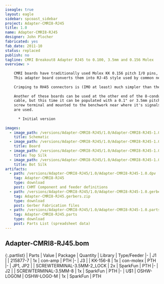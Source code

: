 ```yaml
---
iseagle: true
layout: eagle
sidebar: spcoast_sidebar
project: Adapter-CMRI8-RJ45
title: 1.0
name: Adapter-CMRI8-RJ45
designer: John Plocher
fabricated: yes
fab_date: 2011-10
status: replaced
publish: no
tagline: CMRI Breakout8 Adapter RJ45 to 0.100, 3.5mm and 0.156 Molex
overview: >
    
    CMRI boards have traditionally used Molex KK 0.156 pitch I/O pins, which required crimping matching connectors onto layout wiring.
    This adapter board converts them into RJ-45 style used by common network cables.
    
    Crimping to RH45 connectors is (IMO at least) much simpler than the alternative.
    
    Another of these boards can be used at the other end of the 8-conductor
    cable, but this time it can be populated with a 0.1" or 3.5mm pitch
    screw terminal and mounted to the benchwork near where it's signals
    are used.
    
      * Initial version
    
images:
  - image_path: /versions/Adapter-CMRI8-RJ45/1.0/Adapter-CMRI8-RJ45-1.0.sch.png
    title: Schematic
  - image_path: /versions/Adapter-CMRI8-RJ45/1.0/Adapter-CMRI8-RJ45-1.0.brd.png
    title: Board
  - image_path: /versions/Adapter-CMRI8-RJ45/1.0/Adapter-CMRI8-RJ45-1.0.top.brd.png
    title: Top Silk
  - image_path: /versions/Adapter-CMRI8-RJ45/1.0/Adapter-CMRI8-RJ45-1.0.bot.brd.png
    title: Bot Silk
artifacts:
  - path: /versions/Adapter-CMRI8-RJ45/1.0/Adapter-CMRI8-RJ45-1.0.dpv
    tag: Adapter-CMRI8-RJ45
    type: download
    post: CHMT Component and feeder definitions
  - path: /versions/Adapter-CMRI8-RJ45/1.0/Adapter-CMRI8-RJ45-1.0.gerbers.zip
    tag: Adapter-CMRI8-RJ45.gerbers.zip
    type: download
    post: Gerber Fabrication files
  - path: /versions/Adapter-CMRI8-RJ45/1.0/Adapter-CMRI8-RJ45-1.0.parts.csv
    tag: Adapter-CMRI8-RJ45.parts
    type: download
    post: Parts List (spreadsheet data)
---
```


## Adapter-CMRI8-RJ45.bom

{:.partlist}
| Parts | Value | Package | Quantity | Library | Type/Feeder
|-
| J1 |  | 215877-7 | 1x | con-amp | PTH
|-
| J3 |  | KK-156-8 | 1x | con-molex | PTH
|-
| JP1, JP2 |  | SCREWTERMINAL-3.5MM-2_LOCK | 2x | SparkFun | PTH
|-
| J2 |  | SCREWTERMINAL-3.5MM-8 | 1x | SparkFun | PTH
|-
| U$1 | OSHW-LOGOM | OSHW-LOGO-M | 1x | SparkFun | PTH
